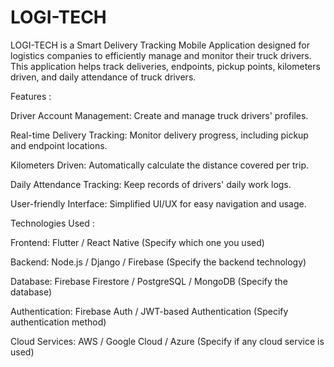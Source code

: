 # LOGI-TECH
LOGI-TECH is a Smart Delivery Tracking Mobile Application designed for logistics companies to efficiently manage and monitor their truck drivers. This application helps track deliveries, endpoints, pickup points, kilometers driven, and daily attendance of truck drivers.

Features : 

Driver Account Management: Create and manage truck drivers' profiles.

Real-time Delivery Tracking: Monitor delivery progress, including pickup and endpoint locations.

Kilometers Driven: Automatically calculate the distance covered per trip.

Daily Attendance Tracking: Keep records of drivers' daily work logs.

User-friendly Interface: Simplified UI/UX for easy navigation and usage.

Technologies Used : 

Frontend: Flutter / React Native (Specify which one you used)

Backend: Node.js / Django / Firebase (Specify the backend technology)

Database: Firebase Firestore / PostgreSQL / MongoDB (Specify the database)

Authentication: Firebase Auth / JWT-based Authentication (Specify authentication method)

Cloud Services: AWS / Google Cloud / Azure (Specify if any cloud service is used)
